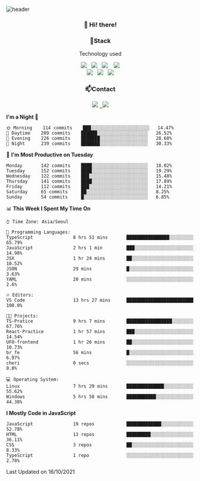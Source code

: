 ![header](https://capsule-render.vercel.app/api?type=waving&color=gradient&height=200&text=Che-ri&fontAlign=70&fontAlignY=40&animation=twinkling)

<h3 align="center">👋 Hi! there!</h3>

<h3 align="center">📌Stack</h3>
<p align="center">Technology used</p>
<div align="center"><img src="https://img.shields.io/badge/HTML5-e74c3c?style=flat-square&logo=HTML5&logoColor=white"></img> &nbsp <img src="https://img.shields.io/badge/CSS3-0A84FF?style=flat-square&logo=CSS3&logoColor=white"></img>  &nbsp <img src="https://img.shields.io/badge/SCSS-fd79a8?style=flat-square&logo=Sass&logoColor=white"/></a>&nbsp  &nbsp <img src="https://img.shields.io/badge/styled%2Dcomponents-DB7093?style=flat-square&logo=styled%2Dcomponents&logoColor=white"/></a>
<br><img src="https://img.shields.io/badge/JavaScript-FFCD11?style=flat-square&logo=JavaScript&logoColor=white"></img> &nbsp <img src="https://img.shields.io/badge/React-00BCF6?style=flat-square&logo=React&logoColor=white"></img> &nbsp <img src="https://img.shields.io/badge/Redux-764ABC?style=flat-square&logo=Redux&logoColor=white"/></a></div>

<h3 align="center">📫Contact</h3>
<div align="center"><a href="https://cheri.tistory.com/"><img src="https://img.shields.io/badge/Cheri-AD29B6?style=flat-square&logo=Tidal&logoColor=white"/></a> <a href="rnjs1135@gmail.com"> &nbsp <img src="https://img.shields.io/badge/Gmail-EA4335?style=flat-square&logo=Gmail&logoColor=white"/></a></div>

<!--START_SECTION:waka-->
**I'm a Night 🦉** 

```text
🌞 Morning    114 commits    ███░░░░░░░░░░░░░░░░░░░░░░   14.47% 
🌆 Daytime    209 commits    ██████░░░░░░░░░░░░░░░░░░░   26.52% 
🌃 Evening    226 commits    ███████░░░░░░░░░░░░░░░░░░   28.68% 
🌙 Night      239 commits    ███████░░░░░░░░░░░░░░░░░░   30.33%

```
📅 **I'm Most Productive on Tuesday** 

```text
Monday       142 commits    ████░░░░░░░░░░░░░░░░░░░░░   18.02% 
Tuesday      152 commits    ████░░░░░░░░░░░░░░░░░░░░░   19.29% 
Wednesday    122 commits    ███░░░░░░░░░░░░░░░░░░░░░░   15.48% 
Thursday     141 commits    ████░░░░░░░░░░░░░░░░░░░░░   17.89% 
Friday       112 commits    ███░░░░░░░░░░░░░░░░░░░░░░   14.21% 
Saturday     65 commits     ██░░░░░░░░░░░░░░░░░░░░░░░   8.25% 
Sunday       54 commits     █░░░░░░░░░░░░░░░░░░░░░░░░   6.85%

```


📊 **This Week I Spent My Time On** 

```text
⌚︎ Time Zone: Asia/Seoul

💬 Programming Languages: 
TypeScript               8 hrs 51 mins       ████████████████░░░░░░░░░   65.79% 
JavaScript               2 hrs 1 min         ███░░░░░░░░░░░░░░░░░░░░░░   14.98% 
JSX                      1 hr 24 mins        ██░░░░░░░░░░░░░░░░░░░░░░░   10.52% 
JSON                     29 mins             █░░░░░░░░░░░░░░░░░░░░░░░░   3.63% 
YAML                     20 mins             ░░░░░░░░░░░░░░░░░░░░░░░░░   2.6%

🔥 Editors: 
VS Code                  13 hrs 27 mins      █████████████████████████   100.0%

🐱‍💻 Projects: 
TS-Pratice               9 hrs 7 mins        █████████████████░░░░░░░░   67.76% 
React-Practice           1 hr 57 mins        ███░░░░░░░░░░░░░░░░░░░░░░   14.54% 
UFO-frontend             1 hr 26 mins        ██░░░░░░░░░░░░░░░░░░░░░░░   10.73% 
br_fe                    56 mins             █░░░░░░░░░░░░░░░░░░░░░░░░   6.97% 
cheri                    0 secs              ░░░░░░░░░░░░░░░░░░░░░░░░░   0.0%

💻 Operating System: 
Linux                    7 hrs 29 mins       ██████████████░░░░░░░░░░░   55.62% 
Windows                  5 hrs 58 mins       ███████████░░░░░░░░░░░░░░   44.38%

```

**I Mostly Code in JavaScript** 

```text
JavaScript               19 repos            █████████████░░░░░░░░░░░░   52.78% 
HTML                     13 repos            █████████░░░░░░░░░░░░░░░░   36.11% 
CSS                      3 repos             ██░░░░░░░░░░░░░░░░░░░░░░░   8.33% 
TypeScript               1 repo              ░░░░░░░░░░░░░░░░░░░░░░░░░   2.78%

```



 Last Updated on 16/10/2021
<!--END_SECTION:waka-->
